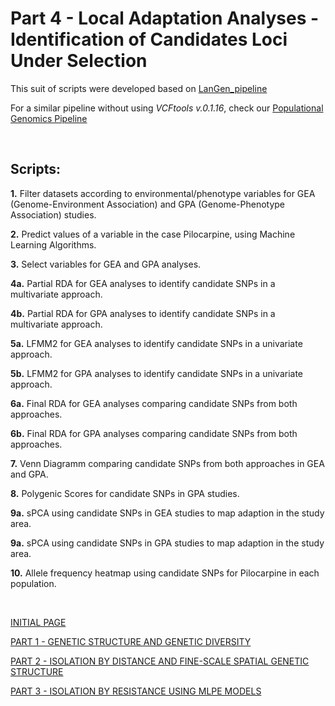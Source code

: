 # Part 4 - Local Adaptation Analyses - Identification of Candidates Loci Under Selection

This suit of scripts were developed based on [LanGen_pipeline](https://github.com/rojaff/LanGen_pipeline)

For a similar pipeline without using *VCFtools v.0.1.16*, check our [Populational Genomics Pipeline](https://github.com/jdalapicolla/PopGenPipe)

&nbsp;

## Scripts:
<b>1.</b> Filter datasets according to environmental/phenotype variables for GEA (Genome-Environment Association) and GPA (Genome-Phenotype Association) studies.

<b>2.</b> Predict values of a variable in the case Pilocarpine, using Machine Learning Algorithms.

<b>3.</b> Select variables for GEA and GPA analyses.

<b>4a.</b> Partial RDA for GEA analyses to identify candidate SNPs in a multivariate approach.

<b>4b.</b> Partial RDA for GPA analyses to identify candidate SNPs in a multivariate approach.

<b>5a.</b> LFMM2 for GEA analyses to identify candidate SNPs in a univariate approach.

<b>5b.</b> LFMM2 for GPA analyses to identify candidate SNPs in a univariate approach.

<b>6a.</b> Final RDA for GEA analyses comparing candidate SNPs from both approaches.

<b>6b.</b> Final RDA for GPA analyses comparing candidate SNPs from both approaches.

<b>7.</b> Venn Diagramm comparing candidate SNPs from both approaches in GEA and GPA.

<b>8.</b> Polygenic Scores for candidate SNPs in GPA studies.

<b>9a.</b> sPCA using candidate SNPs in GEA studies to map adaption in the study area.

<b>9a.</b> sPCA using candidate SNPs in GPA studies to map adaption in the study area.

<b>10.</b> Allele frequency heatmap using candidate SNPs for Pilocarpine in each population.


&nbsp;

[INITIAL PAGE](https://github.com/jdalapicolla/LanGen_pipeline_version2)

[PART 1 - GENETIC STRUCTURE AND GENETIC DIVERSITY](https://github.com/jdalapicolla/LanGen_pipeline_version2/tree/master/PART1)

[PART 2 - ISOLATION BY DISTANCE AND FINE-SCALE SPATIAL GENETIC STRUCTURE](https://github.com/jdalapicolla/IBD_models.R)

[PART 3 - ISOLATION BY RESISTANCE USING MLPE MODELS](https://github.com/jdalapicolla/MLPE.R)
